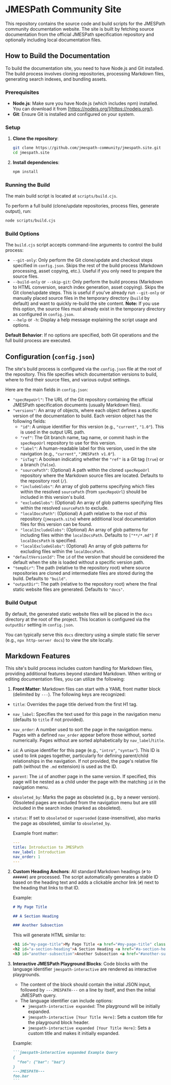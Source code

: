# JMESPath Community Site

This repository contains the source code and build scripts for the JMESPath community documentation website. The site is built by fetching source documentation from the official JMESPath specification repository and optionally including local documentation files.

## How to Build the Documentation

To build the documentation site, you need to have Node.js and Git installed. The build process involves cloning repositories, processing Markdown files, generating search indexes, and bundling assets.

### Prerequisites

- **Node.js**: Make sure you have Node.js (which includes npm) installed. You can download it from [https://nodejs.org/](https://nodejs.org/).
- **Git**: Ensure Git is installed and configured on your system.

### Setup

1.  **Clone the repository**:
    ```bash
    git clone https://github.com/jmespath-community/jmespath.site.git
    cd jmespath.site
    ```
2.  **Install dependencies**:
    ```bash
    npm install
    ```

### Running the Build

The main build script is located at `scripts/build.cjs`.

To perform a full build (clone/update repositories, process files, generate output), run:

```bash
node scripts/build.cjs
```

### Build Options

The `build.cjs` script accepts command-line arguments to control the build process:

- `--git-only`: Only perform the Git clone/update and checkout steps specified in `config.json`. Skips the rest of the build process (Markdown processing, asset copying, etc.). Useful if you only need to prepare the source files.
- `--build-only` or `--skip-git`: Only perform the build process (Markdown to HTML conversion, search index generation, asset copying). Skips the Git clone/update steps. This is useful if you've already run `--git-only` or manually placed source files in the temporary directory (`build` by default) and want to quickly re-build the site content. **Note:** If you use this option, the source files must already exist in the temporary directory as configured in `config.json`.
- `--help` or `-h`: Display a help message explaining the script usage and options.

**Default Behavior**: If no options are specified, both Git operations and the full build process are executed.

## Configuration (`config.json`)

The site's build process is configured via the `config.json` file at the root of the repository. This file specifies which documentation versions to build, where to find their source files, and various output settings.

Here are the main fields in `config.json`:

- `"specRepoUrl"`: The URL of the Git repository containing the official JMESPath specification documents (usually Markdown files).
- `"versions"`: An array of objects, where each object defines a specific version of the documentation to build. Each version object has the following fields:
  - `"id"`: A unique identifier for this version (e.g., `"current"`, `"1.0"`). This is used in the output URL path.
  - `"ref"`: The Git branch name, tag name, or commit hash in the `specRepoUrl` repository to use for this version.
  - `"label"`: A human-readable label for this version, used in the site navigation (e.g., `"current"`, `"JMESPath v1.0"`).
  - `"isTag"`: A boolean indicating whether the `"ref"` is a Git tag (`true`) or a branch (`false`).
  - `"sourcePath"`: (Optional) A path within the cloned `specRepoUrl` repository where the Markdown source files are located. Defaults to the repository root (`/`).
  - `"includeGlobs"`: An array of glob patterns specifying which files within the resolved `sourcePath` (from `specRepoUrl`) should be included in this version's build.
  - `"excludeGlobs"`: (Optional) An array of glob patterns specifying files within the resolved `sourcePath` to exclude.
  - `"localDocsPath"`: (Optional) A path relative to the root of _this_ repository (`jmespath.site`) where additional local documentation files for this version can be found.
  - `"localIncludeGlobs"`: (Optional) An array of glob patterns for including files within the `localDocsPath`. Defaults to `["**/*.md"]` if `localDocsPath` is specified.
  - `"localExcludeGlobs"`: (Optional) An array of glob patterns for excluding files within the `localDocsPath`.
- `"defaultVersionId"`: The `id` of the version that should be considered the default when the site is loaded without a specific version path.
- `"tempDir"`: The path (relative to the repository root) where source repositories are cloned and intermediate files are stored during the build. Defaults to `"build"`.
- `"outputDir"`: The path (relative to the repository root) where the final static website files are generated. Defaults to `"docs"`.

### Build Output

By default, the generated static website files will be placed in the `docs` directory at the root of the project. This location is configured via the `outputDir` setting in `config.json`.

You can typically serve this `docs` directory using a simple static file server (e.g., `npx http-server docs`) to view the site locally.

## Markdown Features

This site's build process includes custom handling for Markdown files, providing additional features beyond standard Markdown. When writing or editing documentation files, you can utilize the following:

1.  **Front Matter**: Markdown files can start with a YAML front matter block (delimited by `---`). The following keys are recognized:

- `title`: Overrides the page title derived from the first H1 tag.
- `nav_label`: Specifies the text used for this page in the navigation menu (defaults to `title` if not provided).
- `nav_order`: A number used to sort the page in the navigation menu. Pages with a defined `nav_order` appear before those without, sorted numerically. Pages without are sorted alphabetically by `nav_label`/`title`.
- `id`: A unique identifier for this page (e.g., `"intro"`, `"syntax"`). This ID is used to link pages together, particularly for defining parent/child relationships in the navigation. If not provided, the page's relative file path (without the `.md` extension) is used as the ID.
- `parent`: The `id` of another page in the same version. If specified, this page will be nested as a child under the page with the matching `id` in the navigation menu.
- `obsoleted_by`: Marks the page as obsoleted (e.g., by a newer version). Obsoleted pages are excluded from the navigation menu but are still included in the search index (marked as obsoleted).
- `status`: If set to `obsoleted` or `superseded` (case-insensitive), also marks the page as obsoleted, similar to `obsoleted_by`.

  Example front matter:

  ```yaml
  ---
  title: Introduction to JMESPath
  nav_label: Introduction
  nav_order: 1
  ---
  ```

2.  **Custom Heading Anchors**: All standard Markdown headings (`#` to `######`) are processed. The script automatically generates a stable ID based on the heading text and adds a clickable anchor link (`#`) next to the heading that links to that ID.

    Example:

    ```markdown
    # My Page Title

    ## A Section Heading

    ### Another Subsection
    ```

    This will generate HTML similar to:

    ```html
    <h1 id="my-page-title">My Page Title <a href="#my-page-title" class="header-anchor" aria-label="Link to this section">#</a></h1>
    <h2 id="a-section-heading">A Section Heading <a href="#a-section-heading" class="header-anchor" aria-label="Link to this section">#</a></h2>
    <h3 id="another-subsection">Another Subsection <a href="#another-subsection" class="header-anchor" aria-label="Link to this section">#</a></h3>
    ```

3.  **Interactive JMESPath Playground Blocks**: Code blocks with the language identifier `jmespath-interactive` are rendered as interactive playgrounds.

    - The content of the block should contain the initial JSON input, followed by `---JMESPATH---` on a line by itself, and then the initial JMESPath query.
    - The language identifier can include options:
      - `jmespath-interactive expanded`: The playground will be initially expanded.
      - `jmespath-interactive [Your Title Here]`: Sets a custom title for the playground block header.
      - `jmespath-interactive expanded [Your Title Here]`: Sets a custom title and makes it initially expanded.

    Example:

    ````markdown
    ```jmespath-interactive expanded Example Query
    {
      "foo": {"bar": "baz"}
    }
    ---JMESPATH---
    foo.bar
    ```
    ````
